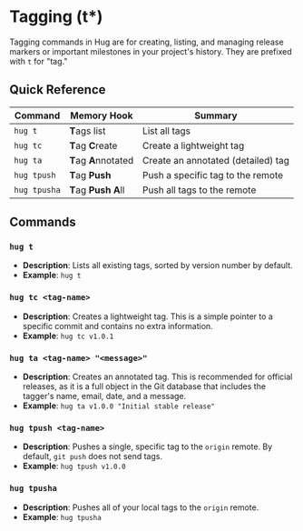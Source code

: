 # Tagging (t*)

Tagging commands in Hug are for creating, listing, and managing release markers or important milestones in your project's history. They are prefixed with `t` for "tag."

## Quick Reference

| Command | Memory Hook | Summary |
| --- | --- | --- |
| `hug t` | **T**ags list | List all tags |
| `hug tc` | **T**ag **C**reate | Create a lightweight tag |
| `hug ta` | **T**ag **A**nnotated | Create an annotated (detailed) tag |
| `hug tpush` | **T**ag **Push** | Push a specific tag to the remote |
| `hug tpusha`| **T**ag **Push** **A**ll | Push all tags to the remote |

## Commands

### `hug t`
- **Description**: Lists all existing tags, sorted by version number by default.
- **Example**: `hug t`

### `hug tc <tag-name>`
- **Description**: Creates a lightweight tag. This is a simple pointer to a specific commit and contains no extra information.
- **Example**: `hug tc v1.0.1`

### `hug ta <tag-name> "<message>"`
- **Description**: Creates an annotated tag. This is recommended for official releases, as it is a full object in the Git database that includes the tagger's name, email, date, and a message.
- **Example**: `hug ta v1.0.0 "Initial stable release"`

### `hug tpush <tag-name>`
- **Description**: Pushes a single, specific tag to the `origin` remote. By default, `git push` does not send tags.
- **Example**: `hug tpush v1.0.0`

### `hug tpusha`
- **Description**: Pushes all of your local tags to the `origin` remote.
- **Example**: `hug tpusha`
